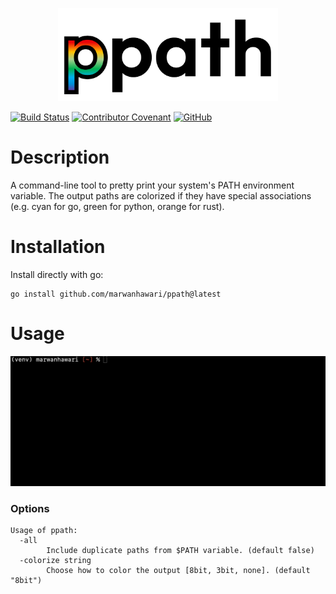<p align="center">
  <img width=70% height=auto src="https://github.com/marwanhawari/ppath/raw/main/assets/ppath_logo.png" alt="ppath logo"/>
</p>

[![Build Status](https://github.com/marwanhawari/ppath/actions/workflows/test.yml/badge.svg)](https://github.com/marwanhawari/ppath/actions)
[![Contributor Covenant](https://img.shields.io/badge/Contributor%20Covenant-2.1-4baaaa.svg)](https://github.com/marwanhawari/ppath/blob/main/CODE_OF_CONDUCT.md)
[![GitHub](https://img.shields.io/github/license/marwanhawari/ppath?color=blue)](https://github.com/marwanhawari/ppath/blob/main/LICENSE)

# Description
A command-line tool to pretty print your system's PATH environment variable. The output paths are colorized if they have special associations (e.g. cyan for go, green for python, orange for rust).

# Installation
Install directly with go:
```
go install github.com/marwanhawari/ppath@latest
```

# Usage
![ppath usage](https://github.com/marwanhawari/ppath/raw/main/assets/ppath_usage.gif)

### Options
```
Usage of ppath:
  -all
        Include duplicate paths from $PATH variable. (default false)
  -colorize string
        Choose how to color the output [8bit, 3bit, none]. (default "8bit")
```
